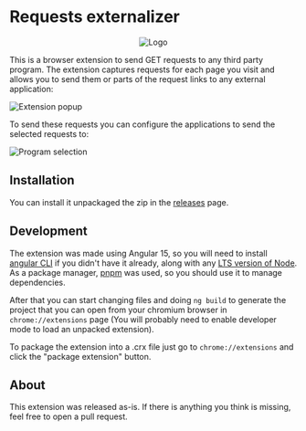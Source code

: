 # Requests externalizer
<div align="center">
  <img src="https://github.com/user-attachments/assets/426d0782-f3d5-462c-b266-411876378e45" alt="Logo">
</div>

This is a browser extension to send GET requests to any third party program.
The extension captures requests for each page you visit and allows you to send them or parts of the request links to any external application:

![Extension popup](https://github.com/user-attachments/assets/03804d2d-c19d-4a6a-81e2-11cf2cbbc51f)

To send these requests you can configure the applications to send the selected requests to:

![Program selection](https://github.com/user-attachments/assets/62aab806-19e2-45e2-94f8-8b9d7c206b14)

## Installation
You can install it unpackaged the zip in the [releases](https://github.com/Dokkaltek/requests-externalizer/releases) page.

## Development

The extension was made using Angular 15, so you will need to install [angular CLI](https://v15.angular.io/cli) if you didn't have it already, along with any [LTS version of Node](https://v15.angular.io/guide/versions).
As a package manager, [pnpm](https://pnpm.io/installation) was used, so you should use it to manage dependencies.

After that you can start changing files and doing `ng build` to generate the project that you can open from your chromium browser in `chrome://extensions` page 
(You will probably need to enable developer mode to load an unpacked extension).

To package the extension into a .crx file just go to `chrome://extensions` and click the "package extension" button.

## About

This extension was released as-is. If there is anything you think is missing, feel free to open a pull request.
